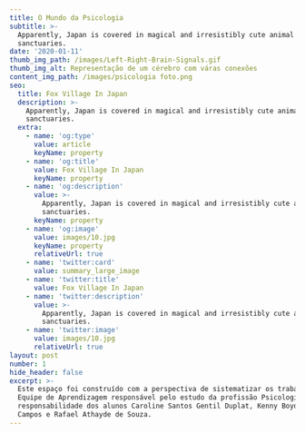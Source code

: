 ```yaml
---
title: O Mundo da Psicologia
subtitle: >-
  Apparently, Japan is covered in magical and irresistibly cute animal
  sanctuaries.
date: '2020-01-11'
thumb_img_path: /images/Left-Right-Brain-Signals.gif
thumb_img_alt: Representação de um cérebro com váras conexões
content_img_path: /images/psicologia foto.png
seo:
  title: Fox Village In Japan
  description: >-
    Apparently, Japan is covered in magical and irresistibly cute animal
    sanctuaries.
  extra:
    - name: 'og:type'
      value: article
      keyName: property
    - name: 'og:title'
      value: Fox Village In Japan
      keyName: property
    - name: 'og:description'
      value: >-
        Apparently, Japan is covered in magical and irresistibly cute animal
        sanctuaries.
      keyName: property
    - name: 'og:image'
      value: images/10.jpg
      keyName: property
      relativeUrl: true
    - name: 'twitter:card'
      value: summary_large_image
    - name: 'twitter:title'
      value: Fox Village In Japan
    - name: 'twitter:description'
      value: >-
        Apparently, Japan is covered in magical and irresistibly cute animal
        sanctuaries.
    - name: 'twitter:image'
      value: images/10.jpg
      relativeUrl: true
layout: post
number: 1
hide_header: false
excerpt: >-
  Este espaço foi construído com a perspectiva de sistematizar os trabalhos da
  Equipe de Aprendizagem responsável pelo estudo da profissão Psicologia, sob
  responsabilidade dos alunos Caroline Santos Gentil Duplat, Kenny Boyd Machado
  Campos e Rafael Athayde de Souza.
---
```

